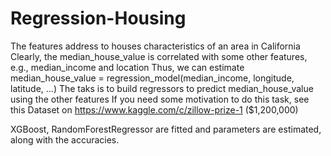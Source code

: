 # Regression-Housing
The features address to houses characteristics of an area in California
Clearly, the median_house_value is correlated with some other features, e.g., median_income and location
Thus, we can estimate median_house_value = regression_model(median_income, longitude, latitude, ...)
The taks is to build regressors to predict median_house_value using the other features
If you need some motivation to do this task, see this
Dataset on https://www.kaggle.com/c/zillow-prize-1 ($1,200,000)

XGBoost, RandomForestRegressor are fitted and parameters are estimated, along with the accuracies.
